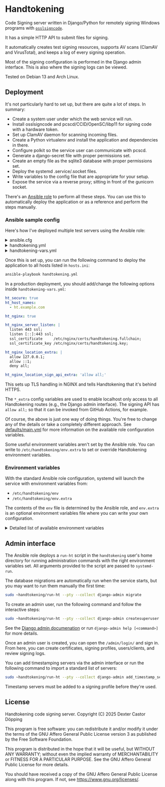 # Handtokening

Code Signing server written in Django/Python for remotely signing Windows programs with [`osslsigncode`](https://github.com/mtrojnar/osslsigncode).

It has a simple HTTP API to submit files for signing.

It automatically creates test signing resources, supports AV scans (ClamAV and VirusTotal), and keeps a log of every signing operation.

Most of the signing configuration is performed in the Django admin interface.
This is also where the signing logs can be viewed.

Tested on Debian 13 and Arch Linux.

## Deployment

It's not particularly hard to set up, but there are quite a lot of steps.
In summary:

* Create a system user under which the web service will run.
* Install osslsigncode and pcscd/CCID/OpenSC/libp11 for signing code with a hardware token.
* Set up ClamAV daemon for scanning incoming files.
* Create a Python virtualenv and install the application and dependencies in there.
* Configure polkit so the service user can communicate with pcscd.
* Generate a django-secret file with proper permissions set.
* Create an empty file as the sqlite3 database with proper permissions set.
* Deploy the systemd .service/.socket files.
* Write variables to the config file that are appropriate for your setup.
* Expose the service via a reverse proxy; sitting in front of the gunicorn socket.

There's an [Ansible role](https://github.com/dextercd/Handtokening/tree/main/ansible_roles/handtokening) to perform all these steps.
You can use this to automatically deploy the application or as a reference and perform the steps manually.

### Ansible sample config

Here's how I've deployed multiple test servers using the Ansible role:

<details>
<summary>ansible.cfg</summary>

```ini
[defaults]
inventory = hosts.ini
roles_path = /roles:/usr/share/ansible/roles:/etc/ansible/roles:[PATH TO]/handtokening/ansible_roles
vault_password_file = .vaultpass
```

</details>

<details>
<summary>handtokening.yml</summary>

```yml
- hosts: all
  vars_files:
    - handtokening-vars.yml
  tasks:
    - name: Install NGINX
      tags: nginx
      become: true
      ansible.builtin.package:
        name:
          - nginx

    - name: Enable NGINX
      tags: nginx
      become: true
      ansible.builtin.systemd:
        name: nginx.service
        state: started
        enabled: true

    - name: Make NGINX drop-in directory
      tags: nginx
      become: true
      ansible.builtin.file:
        path: /etc/nginx/conf.d
        state: directory
        owner: root
        group: root
        mode: '0755'

    - name: NGINX config
      tags: nginx
      become: true
      when: ansible_os_family == 'Archlinux'
      ansible.builtin.copy:
        content: |
          user http;
          worker_processes auto;
          worker_cpu_affinity auto;
          events {
              worker_connections 1024;
          }
          http {
              charset utf-8;
              sendfile on;
              tcp_nopush on;
              tcp_nodelay on;
              server_tokens off;
              log_not_found off;
              types_hash_max_size 4096;
              client_max_body_size 16M;
              # MIME
              include mime.types;
              default_type application/octet-stream;
              # logging
              access_log /var/log/nginx/access.log;
              error_log /var/log/nginx/error.log warn;
              # load configs
              include /etc/nginx/conf.d/*.conf;
              include /etc/nginx/sites-enabled/*;
          }
        dest: /etc/nginx/nginx.conf
        owner: root
        group: root
        mode: '0644'
      notify: Reload NGINX

    - name: Run Handtokening role
      ansible.builtin.include_role:
        name: handtokening
      tags: always

  handlers:
    - name: Reload NGINX
      become: true
      ansible.builtin.service:
        name: nginx
        state: reloaded
```

</details>

<details>
<summary>handtokening-vars.yml</summary>

```yml
ht_nginx: true
ht_nginx_reload_handler: "Reload NGINX"

ht_host_names:
  - localhost
  - ::1
  - 127.0.0.1
  - "{{ ansible_all_ipv4_addresses[0] }}"
```

</details>

Once this is set up, you can run the following command to deploy the application to all hosts listed in `hosts.ini`:

```sh
ansible-playbook handtokening.yml
```

In a production deployment, you should add/change the following options inside `handtokening-vars.yml`:

```yml
ht_secure: true
ht_host_names:
  - ht.example.com

ht_nginx: true

ht_nginx_server_listen: |
  listen 443 ssl;
  listen [::]:443 ssl;
  ssl_certificate     /etc/nginx/certs/handtokening.fullchain;
  ssl_certificate_key /etc/nginx/certs/handtokening.key;

ht_nginx_location_extra: |
  allow 127.0.0.1;
  allow ::1;
  deny all;

ht_nginx_location_sign_api_extra: 'allow all;'
```

This sets up TLS handling in NGINX and tells Handtokening that it's behind HTTPS.

The `*_extra` config variables are used to enable localhost only access to all Handtokening routes (e.g., the Django admin interface).
The signing API has `allow all;` so that it can be invoked from GitHub Actions, for example.

Of course, the above is just one way of doing things.
You're free to change any of the details or take a completely different approach.
See [defaults/main.yml](ansible_roles/handtokening/defaults/main.yml) for more information on the available role configuration variables.

Some useful environment variables aren't set by the Ansible role.
You can write to `/etc/handtokening/env.extra` to set or override Handtokening environment variables.

### Environment variables

With the standard Ansible role configuration, systemd will launch the service with environment variables from:

* `/etc/handtokening/env`
* `/etc/handtokening/env.extra`

The contents of the `env` file is determined by the Ansible role, and `env.extra` is an optional environment variables file where you can write your own configuration.

<details>
<summary>Detailed list of available environment variables</summary>

#### DJANGO_SETTINGS_MODULE

Standard Django variable: [#DJANGO\_SETTINGS\_MODULE](https://docs.djangoproject.com/en/5.2/topics/settings/#envvar-DJANGO_SETTINGS_MODULE).

Defaults to `handtokening.settings.local`.

Set to `handtokening.settings.prod` by the Ansible role.

This should be set to `handtokening.settings.prod` normally.
This module is responsible for loading settings from environment variables.
It also sets many of the default values listed below.

#### DJANGO_LOG_LEVEL

Determines the log level of the root logger. Set to `WARNING` by default.

#### UNSAFE_DEBUG

Used to set the standard Django variable: [#DEBUG](https://docs.djangoproject.com/en/5.2/ref/settings/#debug).

This should not be set to true on a production deployment,
as it makes the application return internal details when error occur.

#### OSSL_PROVIDER_PATH

Path to a OpenSSL provider module that allows OpenSSL use PKCS #11 modules.
This is passed to `osslsigncode` using the `-provider` option.

This is set to a operating system specific default or is not set if it couldn't be found.

#### OSSL_ENGINE_PATH

Path to a OpenSSL engine module that allows OpenSSL use PKCS #11 modules.
This is passed to `osslsigncode` using the `-pkcs11engine` option.

This is an older OpenSSL extension mechanism and is only used if `OSSL_PROVIDER_PATH` is not set.

This is set to a operating system specific default or is not set if it couldn't be found.

#### PKCS11_MODULE_PATH

The PKCS #11 module to use for pkcs11-enabled certificates if no certificate-specific module is configured.

Defaults to OpenSC's PKCS #11 module on Arch and Debian.

Set to the OpenSC PKCS #11 module by the Ansible role.

#### OSSLSIGNCODE_PATH

Defaults to `osslsigncode` which means it will look up the application on the `$PATH` list.

#### CLAMSCAN_PATH

Defaults to `/usr/bin/clamdscan`. You could change this to `/usr/bin/true` to skip ClamAV scans.

#### STATE_DIRECTORY

Normally set by systemd to `/var/lib/handtokening`.

#### CONFIGURATION_DIRECTORY

Normally set by systemd to `/etc/handtokening`.

#### RUNTIME_DIRECTORY

Normally set by systemd to `/run/handtokening`.

#### HOME

It's normally set by systemd to `/home/handtokening`.

Used to set the `STATIC_ROOT` variable unless it's set directly.

#### STATIC_ROOT

Standard Django variable: [#STATIC\_ROOT](https://docs.djangoproject.com/en/5.2/ref/settings/#static-root).

Used as the destination directory when running `django-admin collectstatic`.

#### STATIC_URL

Standard Django variable: [#STATIC\_URL](https://docs.djangoproject.com/en/5.2/ref/settings/#static-url)

Set to `static/` by default.

#### IPWARE_META_PRECEDENCE_ORDER

Comma separated list of sources from which the original requester IP address can be retrieved.
This should be properly configured so that the IP address in the logs is accurate and also can't be spoofed maliciously.

Automatically configured by Ansible to `HTTP_X_REAL_IP` if the `ht_nginx` role variable is set to `true`.

Set to `REMOTE_ADDR` if not configured.

#### ALLOWED_HOSTS

Standard Django variable: [#ALLOWED\_HOSTS](https://docs.djangoproject.com/en/5.2/ref/settings/#allowed-hosts)

Comma separated list of host names that the service should respond to.
Any request for a host name that's not on this list will be rejected.

Automatically configured by the Ansible role to the `ht_host_names` list.

#### USE_X_FORWARDED_HOST

Standard Django variable: [#USE\_X\_FORWARDED\_HOST](https://docs.djangoproject.com/en/5.2/ref/settings/#use-x-forwarded-host)

Set to `False` by default.

#### USE_X_FORWARDED_PORT

Standard Django variable: [#USE\_X\_FORWARDED\_PORT](https://docs.djangoproject.com/en/5.2/ref/settings/#use-x-forwarded-port)

Set to `False` by default.

#### SCRIPT_NAME

Subdirectory that the application is accessible under. Must match with the reverse proxy configuration.

It should start but NOT end with a trailing slash.

Automatically configured by the Ansible role using the `ht_path` variable.

#### SAMESITE

The [`SameSite`](https://developer.mozilla.org/en-US/docs/Web/HTTP/Reference/Headers/Set-Cookie#samesitesamesite-value) value to add to cookies.
Defaults to `Lax`.

#### CSRF_COOKIE_AGE

Standard Django variable: [#CSRF\_COOKIE\_AGE](https://docs.djangoproject.com/en/5.2/ref/settings/#csrf-cookie-age)

Expiration time of the CSRF cookie. Defaults to 31449600 (1 year in seconds).

#### SESSION_COOKIE_AGE

Standard Django variable: [#SESSION\_COOKIE\_AGE](https://docs.djangoproject.com/en/5.2/ref/settings/#session-cookie-age)

Expiration time of the session cookie. Defaults to 31449600 (1 year in seconds).

#### COOKIE_SECURE

Whether to set the `Secure` flag on the cookies. This means the cookies are only transferred by the browser over https.

Set by the Ansible role to true if `ht_secure` is set to true.

Defaults to `False`.

#### LANGUAGE_COOKIE_NAME

Standard Django variable: [#LANGUAGE\_COOKIE\_NAME](https://docs.djangoproject.com/en/5.2/ref/settings/#language-cookie-name)

Set to `django_language` by default.

#### CSRF_COOKIE_NAME

Standard Django variable: [#CSRF\_COOKIE\_NAME](https://docs.djangoproject.com/en/5.2/ref/settings/#csrf-cookie-name)

Set to `csrftoken` by default.

#### SESSION_COOKIE_NAME

Standard Django variable: [#SESSION\_COOKIE\_NAME](https://docs.djangoproject.com/en/5.2/ref/settings/#session-cookie-name)

Set to `sessionid` by default.

#### CSRF_HEADER_NAME

Standard Django variable: [#CSRF\_HEADER\_NAME](https://docs.djangoproject.com/en/5.2/ref/settings/#csrf-header-name)

Set to `HTTP_X_CSRFTOKEN` by default.

#### CSRF_TRUSTED_ORIGINS

Standard Django variable: [#CSRF\_TRUSTED\_ORIGINS](https://docs.djangoproject.com/en/5.2/ref/settings/#csrf-trusted-origins)

#### SESSION_EXPIRE_AT_BROWSER_CLOSE

Standard Django variable: [#SESSION\_EXPIRE\_AT\_BROWSER\_CLOSE](https://docs.djangoproject.com/en/5.2/ref/settings/#session-expire-at-browser-close)

#### CSRF_USE_SESSIONS

Standard Django variable: [#CSRF\_USE\_SESSIONS](https://docs.djangoproject.com/en/5.2/ref/settings/#csrf-use-sessions)

#### SECURE_HSTS_INCLUDE_SUBDOMAINS

Standard Django variable: [#SECURE\_HSTS\_INCLUDE\_SUBDOMAINS](https://docs.djangoproject.com/en/5.2/ref/settings/#secure-hsts-include-subdomains)

#### SECURE_HSTS_PRELOAD

Standard Django variable: [#SECURE\_HSTS\_PRELOAD](https://docs.djangoproject.com/en/5.2/ref/settings/#secure-hsts-preload)

#### SECURE_HSTS_SECONDS

Standard Django variable: [#SECURE\_HSTS\_SECONDS](https://docs.djangoproject.com/en/5.2/ref/settings/#secure-hsts-seconds)

#### SECURE_PROXY_SSL_HEADER

Standard Django variable: [#SECURE\_PROXY\_SSL\_HEADER](https://docs.djangoproject.com/en/5.2/ref/settings/#secure-proxy-ssl-header)

Header name followed by value that specifies that the request started out as HTTP**S**.

Configured to `HTTP_X_FORWARDED_PROTO,https` by the Ansible role if `ht_nginx` is set to true.

Unset by default.

#### SECURE_SSL_HOST

Standard Django variable: [#SECURE\_SSL\_HOST](https://docs.djangoproject.com/en/5.2/ref/settings/#secure-ssl-host)

#### SECURE_SSL_REDIRECT

Standard Django variable: [#SECURE\_SSL\_REDIRECT](https://docs.djangoproject.com/en/5.2/ref/settings/#secure-ssl-redirect)

#### WEB_CONCURRENCY

Standard Gunicorn option: [#workers](https://docs.gunicorn.org/en/stable/settings.html#workers)

Amount of worker processes to spawn for handling incoming requests.

Set by the Ansible role to `ht_workers` (defaults to 4).

This is one of many environment variables read by Gunicorn.
Read its documentation to see what other options are available.
</details>

## Admin interface

The Ansible role deploys a `run-ht` script in the `handtokening` user's home directory for running administration commands with the right environment variables set.
All arguments provided to the script are passed to `systemd-run`.

The database migrations are automatically run when the service starts,
but you may want to run them manually the first time:

```sh
sudo ~handtokening/run-ht --pty --collect django-admin migrate
```

To create an admin user, run the following command and follow the interactive steps:

```sh
sudo ~handtokening/run-ht --pty --collect django-admin createsuperuser
```

See the [Django admin documenation](https://docs.djangoproject.com/en/5.2/ref/django-admin/) or run `django-admin help [<command>]` for more details.

Once an admin user is created, you can open the `/admin/login/` and sign in.
From here, you can create certificates, signing profiles, users/clients, and review signing logs.

You can add timestamping servers via the admin interface or run the following command to import a standard list of servers:

```sh
sudo ~handtokening/run-ht --pty --collect django-admin add_timestamp_server --add-standard-servers
```

Timestamp servers must be added to a signing profile before they're used.

## License

Handtokening code signing server.
Copyright (C) 2025  Dexter Castor Döpping

This program is free software: you can redistribute it and/or modify
it under the terms of the GNU Affero General Public License version 3
as published by the Free Software Foundation.

This program is distributed in the hope that it will be useful,
but WITHOUT ANY WARRANTY; without even the implied warranty of
MERCHANTABILITY or FITNESS FOR A PARTICULAR PURPOSE.  See the
GNU Affero General Public License for more details.

You should have received a copy of the GNU Affero General Public License
along with this program.  If not, see <https://www.gnu.org/licenses/>.
